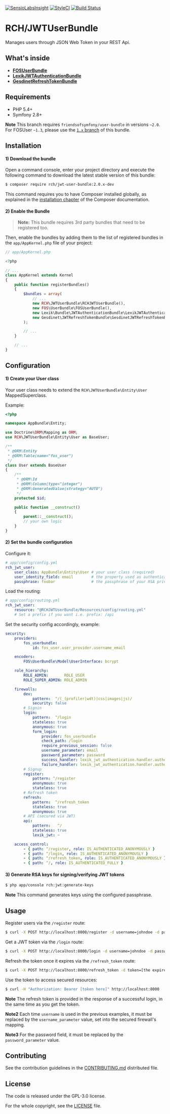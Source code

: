 [![SensioLabsInsight](https://insight.sensiolabs.com/projects/021204ec-db7b-44d1-8d84-9bd9cd3a9ded/mini.png)](https://insight.sensiolabs.com/projects/021204ec-db7b-44d1-8d84-9bd9cd3a9ded)
[![StyleCI](https://styleci.io/repos/49818109/shield)](https://styleci.io/repos/49818109)
[![Build Status](https://travis-ci.org/chalasr/RCHJWTUserBundle.svg?branch=master)](https://travis-ci.org/chalasr/RCHJWTUserBundle)

RCH/JWTUserBundle
=================

Manages users through JSON Web Token in your REST Api.

What's inside
-------------

- [__FOSUserBundle__](https://github.com/FriendsOfSymfony/FOSUserBundle)
- [__LexikJWTAuthenticationBundle__](https://github.com/lexik/LexikJWTAuthenticationBundle)
- [__GesdinetRefreshTokenBundle__](https://github.com/gesdinet/JWTRefreshTokenBundle)

Requirements
------------

- PHP 5.4+
- Symfony 2.8+

__Note__ This branch requires `friendsofsymfony/user-bundle` in versions `~2.0`. For FOSUser `~1.3`, please use the [`1.x` branch](https://github.com/chalasr/RCHJWTUserBundle/tree/1.x) of this bundle.

Installation
------------

#### 1) Download the bundle

Open a command console, enter your project directory and execute the
following command to download the latest stable version of this bundle:

```bash
$ composer require rch/jwt-user-bundle:2.0.x-dev
```

This command requires you to have Composer installed globally, as explained
in the [installation chapter](https://getcomposer.org/doc/00-intro.md)
of the Composer documentation.

#### 2) Enable the Bundle

> __Note:__ This bundle requires 3rd party bundles that need to be registered too.

Then, enable the bundles by adding them to the list of registered bundles
in the `app/AppKernel.php` file of your project:

```php
// app/AppKernel.php

<?php

// ...
class AppKernel extends Kernel
{
    public function registerBundles()
    {
        $bundles = array(
            // ...
            new RCH\JWTUserBundle\RCHJWTUserBundle(),
            new FOS\UserBundle\FOSUserBundle(),
            new Lexik\Bundle\JWTAuthenticationBundle\LexikJWTAuthenticationBundle(),
            new Gesdinet\JWTRefreshTokenBundle\GesdinetJWTRefreshTokenBundle(),
        );

        // ...
    }

    // ...
}
```

Configuration
--------------

#### 1) Create your User class

Your user class needs to extend the `RCH\JWTUserBundle\Entity\User` MappedSuperclass.

Example:

```php
<?php

namespace AppBundle\Entity;

use Doctrine\ORM\Mapping as ORM;
use RCH\JWTUserBundle\Entity\User as BaseUser;

/**
 * @ORM\Entity
 * @ORM\Table(name="fos_user")
 */
class User extends BaseUser
{
    /**
     * @ORM\Id
     * @ORM\Column(type="integer")
     * @ORM\GeneratedValue(strategy="AUTO")
     */
    protected $id;

    public function __construct()
    {
        parent::__construct();
        // your own logic
    }
}
```

#### 2) Set the bundle configuration

Configure it:

```yaml
# app/config/config.yml
rch_jwt_user:
    user_class: AppBundle\Entity\User # your user class (required)
    user_identity_field: email        # the property used as authentication credential (tied to password)
    passphrase: foobar                # the passphrase of your RSA private key
```

Load the routing:

```yaml
# app/config/routing.yml
rch_jwt_user:
    resource: "@RCHJWTUserBundle/Resources/config/routing.yml"
    # Set a prefix if you want i.e. prefix: /api
```

Set the security config accordingly, example:

```yaml
security:
    providers:
        fos_userbundle:
            id: fos_user.user_provider.username_email

    encoders:
        FOS\UserBundle\Model\UserInterface: bcrypt

    role_hierarchy:
        ROLE_ADMIN:       ROLE_USER
        ROLE_SUPER_ADMIN: ROLE_ADMIN

    firewalls:
        dev:
            pattern:  ^/(_(profiler|wdt)|css|images|js)/
            security: false
        # Signin
        login:
            pattern:  ^/login
            stateless: true
            anonymous: true
            form_login:
                provider: fos_userbundle
                check_path: /login
                require_previous_session: false
                username_parameter: email
                password_parameter: password
                success_handler: lexik_jwt_authentication.handler.authentication_success
                failure_handler: lexik_jwt_authentication.handler.authentication_failure
        # Signup
        register:
            pattern: ^/register
            anonymous: true
            stateless: true
        # Refresh token
        refresh:
            pattern:  ^/refresh_token
            stateless: true
            anonymous: true
        # API (secured via JWT)
        api:
            pattern:   ^/
            stateless: true
            lexik_jwt: ~

    access_control:
        - { path: ^/register, role: IS_AUTHENTICATED_ANONYMOUSLY }
        - { path: ^/login, role: IS_AUTHENTICATED_ANONYMOUSLY }
        - { path: ^/refresh_token, role: IS_AUTHENTICATED_ANONYMOUSLY }
        - { path: ^/, role: IS_AUTHENTICATED_FULLY }
```

#### 3) Generate RSA keys for signing/verifying JWT tokens

```bash
$ php app/console rch:jwt:generate-keys
```
__Note__ This command generates keys using the configured passphrase.

Usage
------
 
Register users via the `/register` route:

```bash
$ curl -X POST http://localhost:8000/register -d username=johndoe -d password=test
```

Get a JWT token via the `/login` route:

```bash
$ curl -X POST http://localhost:8000/login -d username=johndoe -d password=test
```

Refresh the token once it expires via the `/refresh_token` route:

```bash
$ curl -X POST http://localhost:8000/refresh_token -d token=[the expired token] -d refresh_token=[the refresh_token]
```

Use the token to access secured resources:

```bash
$ curl -H "Authorization: Bearer [token here]" http://localhost:8000
```


__Note__ The refresh token is provided in the response of a successful login, in the same time as you get the token.

__Note2__ Each time `username` is used in the previous examples, it must be replaced by the `username_parameter` value, set into the secured firewall's mapping.

__Note3__ For the password field, it must be replaced by the `password_parameter` value.

Contributing
------------

See the contribution guidelines in the [CONTRIBUTING.md](CONTRIBUTING.md) distributed file.

License
-------

The code is released under the GPL-3.0 license.

For the whole copyright, see the [LICENSE](LICENSE) file.
